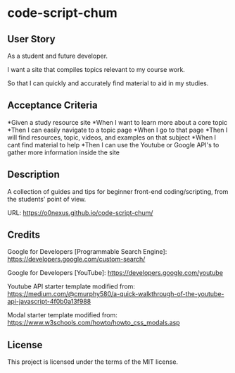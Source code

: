 # code-script-chum

## User Story 
As a student and future developer.

I want a site that compiles topics relevant to my course work.

So that I can quickly and accurately find material to aid in my studies.

## Acceptance Criteria
*Given a study resource site
*When I want to learn more about a core topic
*Then I can easily navigate to a topic page
*When I go to that page
*Then I will find resources, topic, videos, and examples on that subject
*When I cant find material to help 
*Then I can use the Youtube or Google API's to gather more information inside the site

## Description

A collection of guides and tips for beginner front-end coding/scripting, from the students' point of view.

URL: https://o0nexus.github.io/code-script-chum/


## Credits

Google for Developers [Programmable Search Engine]: https://developers.google.com/custom-search/

Google for Developers [YouTube]: https://developers.google.com/youtube

Youtube API starter template modified from: https://medium.com/@cmurphy580/a-quick-walkthrough-of-the-youtube-api-javascript-4f0b0a13f988

Modal starter template modified from: https://www.w3schools.com/howto/howto_css_modals.asp

## License

This project is licensed under the terms of the MIT license.

